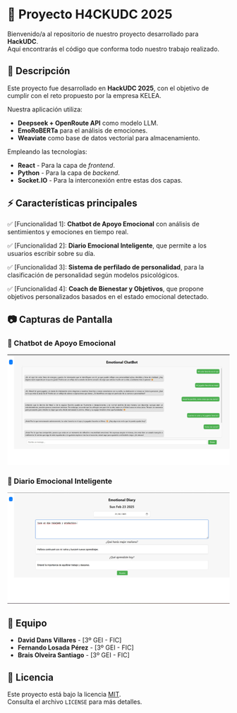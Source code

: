 # 🚀 Proyecto H4CKUDC 2025

Bienvenido/a al repositorio de nuestro proyecto desarrollado para **HackUDC**.  
Aquí encontrarás el código que conforma todo nuestro trabajo realizado.

## 📌 Descripción

Este proyecto fue desarrollado en **HackUDC 2025**, con el objetivo de cumplir con el reto propuesto por la empresa KELEA.  

Nuestra aplicación utiliza:
- **Deepseek + OpenRoute API** como modelo LLM.
- **EmoRoBERTa** para el análisis de emociones.
- **Weaviate** como base de datos vectorial para almacenamiento.

Empleando las tecnologías:
- **React** - Para la capa de _frontend_.
- **Python** - Para la capa de _backend_.
- **Socket.IO** - Para la interconexión entre estas dos capas.

## ⚡ Características principales

✅ [Funcionalidad 1]: **Chatbot de Apoyo Emocional** con análisis de sentimientos y emociones en tiempo real.

✅ [Funcionalidad 2]: **Diario Emocional Inteligente**, que permite a los usuarios escribir sobre su día.

✅ [Funcionalidad 3]: **Sistema de perfilado de personalidad**, para la clasificación de personalidad según modelos psicológicos.

✅ [Funcionalidad 4]: **Coach de Bienestar y Objetivos**, que propone objetivos personalizados basados en el estado emocional detectado.

## 📷 Capturas de Pantalla  

### 💬 Chatbot de Apoyo Emocional  
![Chatbot](./assets/chatbot.jpeg)

### 📝 Diario Emocional Inteligente  
![Diario Emocional](./assets/diario.jpeg)

## 👥 Equipo

- **David Dans Villares** - [3º GEI - FIC]
- **Fernando Losada Pérez** - [3º GEI - FIC]  
- **Brais Olveira Santiago** - [3º GEI - FIC]  

## 📄 Licencia

Este proyecto está bajo la licencia [MIT](LICENSE).  
Consulta el archivo `LICENSE` para más detalles.


